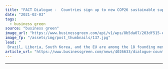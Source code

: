 ```yaml
---
title: "FACT Dialogue -  Countries sign up to new COP26 sustainable supply chain drive"
date: "2021-02-03"
tags: 
  - business green
source: "business green"
image_url: "https://www.businessgreen.com/api/v1/wps/8b5da07/203df515-ee7a-4a8d-ae73-6d9db8f52af6/5/iStock-115959126-185x114.jpg"
image_fp: "/assets/img/post_thumbnails/137.jpg"
lead: "
 Brazil, Liberia, South Korea, and the EU are among the 18 founding members of a new forestry protection coalition launched as part of the UK's COP26 preparations ..."
article_url: "https://www.businessgreen.com/news/4026633/dialogue-countries-sign-cop26-sustainable-supply-chain-drive"
---
```


---

